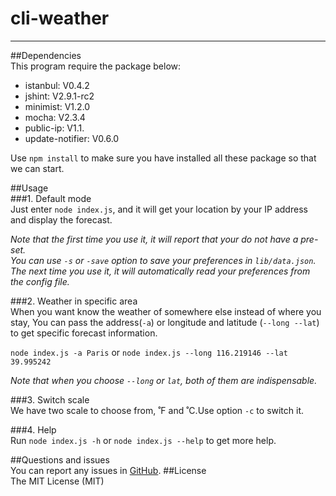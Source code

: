 # cli-weather
----

##Dependencies  
This program require the package below:
+ istanbul: V0.4.2  
+ jshint: V2.9.1-rc2
+ minimist: V1.2.0
+ mocha: V2.3.4
+ public-ip: V1.1.
+ update-notifier: V0.6.0 

Use `npm install` to make sure you have installed all these package so that we can start.  

##Usage  
###1. Default mode  
Just enter `node index.js`, and it will get your location by your IP address and display the forecast.

*Note that the first time you use it, it will report that your do not have a pre-set.  
You can use `-s` or `-save` option to save your preferences in `lib/data.json`. The next time you use it, it will automatically read your preferences from the config file.*

###2. Weather in specific area  
When you want know the weather of somewhere else instead of where you stay, You can pass the address(`-a`) or longitude and latitude (`--long --lat`) to get specific forecast information.  

`node index.js -a Paris` or `node index.js --long 116.219146 --lat 39.995242`

*Note that when you choose `--long` or `lat`, both of them are indispensable.*

###3. Switch scale  
We have two scale to choose from, ˚F and ˚C.Use option `-c` to switch it. 

###4. Help  
Run `node index.js -h` or `node index.js --help` to get more help. 

##Questions and issues  
You can report any issues in [GitHub](https://github.com/92bondstreet/rdd-cdd-tdd/issues).
##License  
The MIT License (MIT)
